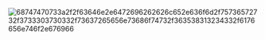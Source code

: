 
![68747470733a2f2f63646e2e6472696262626c652e636f6d2f75736572732f3733303730332f73637265656e73686f74732f363538313234332f6176656e746f2e676966](https://github.com/MUHAMMEDMINHAJP/MUHAMMEDMINHAJP/assets/116252656/04226c72-c9d4-4fd2-95d6-091659e18951)
